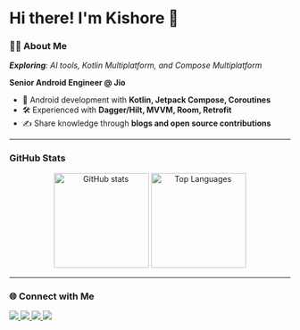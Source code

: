 # Hi there! I'm Kishore 👋

### 👨‍💻 About Me  
***Exploring**: AI tools, Kotlin Multiplatform, and Compose Multiplatform*  

**Senior Android Engineer @ Jio**  

- 📱 Android development with **Kotlin, Jetpack Compose, Coroutines**  
- 🛠️ Experienced with **Dagger/Hilt, MVVM, Room, Retrofit**  
- ✍️ Share knowledge through **blogs and open source contributions**  




---

###  GitHub Stats

<p align="center">
  <picture>
    <source srcset="https://github-readme-stats.vercel.app/api?username=kishorejethava&show_icons=true&theme=tokyonight" media="(prefers-color-scheme: dark)" />
    <source srcset="https://github-readme-stats.vercel.app/api?username=kishorejethava&show_icons=true&theme=default" media="(prefers-color-scheme: light)" />
    <img src="https://github-readme-stats.vercel.app/api?username=kishorejethava&show_icons=true" alt="GitHub stats" height="170"/>
  </picture>

  <picture>
    <source srcset="https://github-readme-stats.vercel.app/api/top-langs/?username=kishorejethava&layout=compact&theme=tokyonight" media="(prefers-color-scheme: dark)" />
    <source srcset="https://github-readme-stats.vercel.app/api/top-langs/?username=kishorejethava&layout=compact&theme=default" media="(prefers-color-scheme: light)" />
    <img src="https://github-readme-stats.vercel.app/api/top-langs/?username=kishorejethava&layout=compact" alt="Top Languages" height="170"/>
  </picture>
</p>

---

### 🌐 Connect with Me  

<p align="left">
  <a href="https://www.linkedin.com/in/kishorejethava/">
    <img src="https://img.shields.io/badge/LinkedIn-0A66C2?style=flat&logo=linkedin&logoColor=white" />
  </a>
  <a href="https://x.com/jethavakishore">
    <img src="https://img.shields.io/badge/Twitter-000000?style=flat&logo=x&logoColor=white" />
  </a>
  <a href="https://stackoverflow.com/users/3251783/kishore-jethava">
    <img src="https://img.shields.io/badge/StackOverflow-F58025?style=flat&logo=stackoverflow&logoColor=white" />
  </a>
  <a href="https://medium.com/@kishorejethava">
    <img src="https://img.shields.io/badge/Medium-12100E?style=flat&logo=medium&logoColor=white" />
  </a>
</p>


